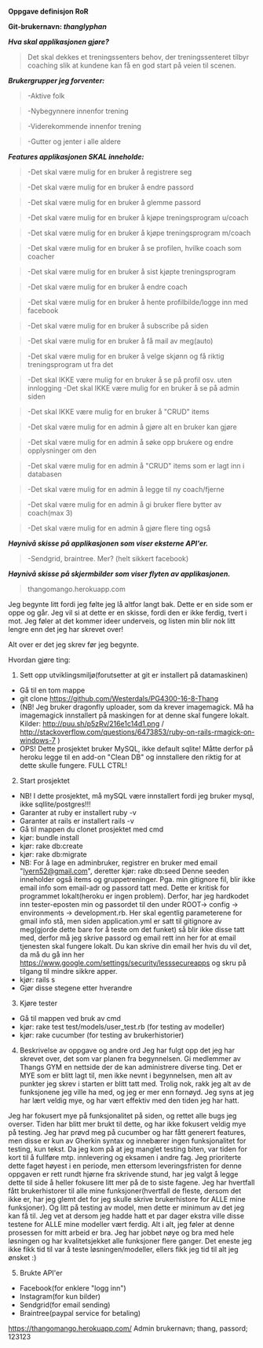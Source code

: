 **Oppgave definisjon RoR**

**Git-brukernavn: _thanglyphan_**

**_Hva skal applikasjonen gjøre?_**
> Det skal dekkes et treningssenters behov, der treningssenteret tilbyr coaching slik at kundene kan få en god start på veien til scenen.

**_Brukergrupper jeg forventer:_**

> -Aktive folk 

> -Nybegynnere innenfor trening 

> -Viderekommende innenfor trening 

> -Gutter og jenter i alle aldere

**_Features applikasjonen SKAL inneholde:_**

> -Det skal være mulig for en bruker å registrere seg 

> -Det skal være mulig for en bruker å endre passord 

> -Det skal være mulig for en bruker å glemme passord 

> -Det skal være mulig for en bruker å kjøpe treningsprogram u/coach 

> -Det skal være mulig for en bruker å kjøpe treningsprogram m/coach 

> -Det skal være mulig for en bruker å se profilen, hvilke coach som coacher 

> -Det skal være mulig for en bruker å sist kjøpte treningsprogram 

> -Det skal være mulig for en bruker å endre coach 

> -Det skal være mulig for en bruker å hente profilbilde/logge inn med facebook 

> -Det skal være mulig for en bruker å subscribe på siden 

> -Det skal være mulig for en bruker å få mail av meg(auto) 

> -Det skal være mulig for en bruker å velge skjønn og få riktig treningsprogram ut fra det 

> -Det skal IKKE være mulig for en bruker å se på profil osv. uten innlogging -Det skal IKKE være mulig for en bruker å se på admin siden 

> -Det skal IKKE være mulig for en bruker å "CRUD" items 

> -Det skal være mulig for en admin å gjøre alt en bruker kan gjøre

> -Det skal være mulig for en admin å søke opp brukere og endre opplysninger om den 

> -Det skal være mulig for en admin å "CRUD" items som er lagt inn i databasen 

> -Det skal være mulig for en admin å legge til ny coach/fjerne 

> -Det skal være mulig for en admin å gi bruker flere bytter av coach(max 3) 

> -Det skal være mulig for en admin å gjøre flere ting også

**_Høynivå skisse på applikasjonen som viser eksterne API'er._**

> -Sendgrid, braintree. Mer? (helt sikkert facebook) 

**_Høynivå skisse på skjermbilder som viser flyten av applikasjonen._**
> thangomango.herokuapp.com 

Jeg begynte litt fordi jeg følte jeg lå altfor langt bak. Dette er en side som er oppe og går. Jeg vil si at dette er en skisse, fordi den er ikke ferdig, tvert i mot. Jeg føler at det kommer ideer underveis, og listen min blir nok litt lengre enn det jeg har skrevet over!

Alt over er det jeg skrev før jeg begynte.

Hvordan gjøre ting:

1. Sett opp utviklingsmiljø(forutsetter at git er installert på datamaskinen)
  * Gå til en tom mappe
  * git clone https://github.com/Westerdals/PG4300-16-8-Thang
  * (NB! Jeg bruker dragonfly uploader, som da krever imagemagick. Må ha imagemagick innstallert på maskingen for at denne skal       fungere lokalt. 
    Kilder: http://puu.sh/p5zRv/216e1c14d1.png / http://stackoverflow.com/questions/6473853/ruby-on-rails-rmagick-on-windows-7 )
  * OPS! Dette prosjektet bruker MySQL, ikke default sqlite! Måtte derfor på heroku legge til en add-on "Clean DB" og innstallere den riktig for at dette skulle fungere. FULL CTRL!
 
2. Start prosjektet
  * NB! I dette prosjektet, må mySQL være innstallert fordi jeg bruker mysql, ikke sqllite/postgres!!!
  * Garanter at ruby er installert ruby -v
  * Garanter at rails er installert rails -v
  * Gå til mappen du clonet prosjektet med cmd
  * kjør: bundle install
  * kjør: rake db:create
  * kjør: rake db:migrate
  * NB: For å lage en adminbruker, registrer en bruker med email "lyern52@gmail.com", deretter kjør: rake db:seed
        Denne seeden inneholder også items og gruppetreninger. Pga. min gitignore fil, blir ikke email info som email-adr og passord tatt med. Dette er kritisk for programmet lokalt(heroku er ingen problem). Derfor, har jeg hardkodet inn tester-eposten min og passordet til den under ROOT-> config -> environments -> development.rb. Her skal egentlig parameterene for gmail info stå, men siden application.yml er satt til gitignore av meg(gjorde dette bare for å teste om det funket) så blir ikke disse tatt med, derfor må jeg skrive passord og email rett inn her for at email tjenesten skal fungere lokalt. Du kan skrive din email her hvis du vil det, da må du gå inn her https://www.google.com/settings/security/lesssecureapps og skru på tilgang til mindre sikkre apper.
  * kjør: rails s
  * Gjør disse stegene etter hverandre
 
3. Kjøre tester
  * Gå til mappen ved bruk av cmd
  * kjør: rake test test/models/user_test.rb (for testing av modeller)
  * kjør: rake cucumber (for testing av brukerhistorier)
 
4. Beskrivelse av oppgave og andre ord
  Jeg har fulgt opp det jeg har skrevet over, det som var planen fra begynnelsen. Gi medlemmer av Thangs GYM en nettside der de kan administrere diverse ting. Det er MYE som er blitt lagt til, men ikke nevnt i begynnelsen, men alt av punkter jeg skrev i starten er blitt tatt med. Trolig nok, rakk jeg alt av de funksjonene jeg ville ha med, og jeg er mer enn fornøyd. Jeg syns at jeg har lært veldig mye, og har vært effektiv med den tiden jeg har hatt. 

  Jeg har fokusert mye på funksjonalitet på siden, og rettet alle bugs jeg overser. Tiden har blitt mer brukt til dette, og har ikke fokusert veldig mye på testing. Jeg har prøvd meg på cucumber og har fått generert features, men disse er kun av Gherkin syntax og innebærer ingen funksjonalitet for testing, kun tekst. Da jeg kom på at jeg manglet testing biten, var tiden for kort til å fullføre mtp. innlevering og eksamen i andre fag. Jeg prioriterte dette faget høyest i en periode, men ettersom leveringsfristen for denne oppgaven er rett rundt hjørne fra skrivende stund, har jeg valgt å legge dette til side å heller fokusere litt mer på de to siste fagene. Jeg har hvertfall fått brukerhistorer til alle mine funksjoner(hvertfall de fleste, dersom det ikke er, har jeg glemt det for jeg skulle skrive brukerhistore for ALLE mine funksjoner). Og litt på testing av model, men dette er minimum av det jeg kan få til. Jeg vet at dersom jeg hadde hatt et par dager ekstra ville disse testene for ALLE mine modeller vært ferdig. Alt i alt, jeg føler at denne prosessen for mitt arbeid er bra. Jeg har jobbet nøye og bra med hele løsningen og har kvalitetsjekket alle funksjoner flere ganger. Det eneste jeg ikke fikk tid til var å teste løsningen/modeller, ellers fikk jeg tid til alt jeg ønsket :)
  
5. Brukte API'er
  - Facebook(for enklere "logg inn")
  - Instagram(for kun bilder)
  - Sendgrid(for email sending)
  - Braintree(paypal service for betaling)
  
  https://thangomango.herokuapp.com/ 
  Admin brukernavn; thang, passord; 123123
  
